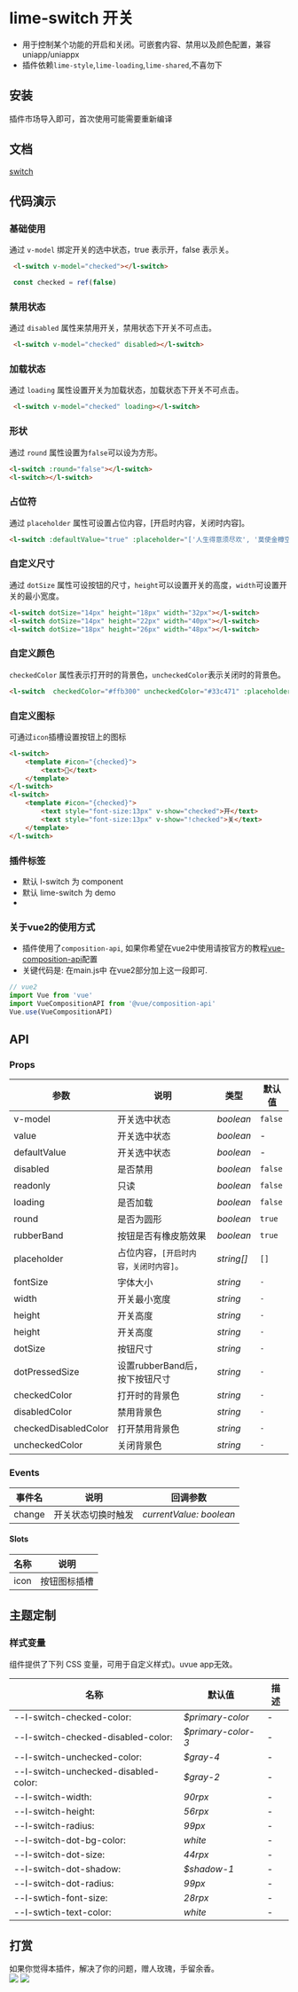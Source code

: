 # lime-switch 开关
- 用于控制某个功能的开启和关闭。可嵌套内容、禁用以及颜色配置，兼容uniapp/uniappx
- 插件依赖`lime-style`,`lime-loading`,`lime-shared`,不喜勿下

## 安装
插件市场导入即可，首次使用可能需要重新编译

## 文档
[switch](https://limex.qcoon.cn/components/switch.html)

## 代码演示
### 基础使用
通过 `v-model` 绑定开关的选中状态，true 表示开，false 表示关。

```html
 <l-switch v-model="checked"></l-switch>
```
```js
 const checked = ref(false)
```
 
 
### 禁用状态
通过 `disabled` 属性来禁用开关，禁用状态下开关不可点击。

```html
 <l-switch v-model="checked" disabled></l-switch>
```
 
### 加载状态
通过 `loading` 属性设置开关为加载状态，加载状态下开关不可点击。

```html
 <l-switch v-model="checked" loading></l-switch>
```
 
### 形状
通过 `round` 属性设置为`false`可以设为方形。

```html
<l-switch :round="false"></l-switch>
<l-switch></l-switch>
```
 
 
### 占位符
通过 `placeholder` 属性可设置占位内容，[开启时内容，关闭时内容]。

```html
<l-switch :defaultValue="true" :placeholder="['人生得意须尽欢', '莫使金樽空对月']"></l-switch>
```
 
 ### 自定义尺寸
通过 `dotSize` 属性可设按钮的尺寸，`height`可以设置开关的高度，`width`可设置开关的最小宽度。

```html
<l-switch dotSize="14px" height="18px" width="32px"></l-switch>
<l-switch dotSize="14px" height="22px" width="40px"></l-switch>
<l-switch dotSize="18px" height="26px" width="48px"></l-switch>
```

 
### 自定义颜色
`checkedColor` 属性表示打开时的背景色，`uncheckedColor`表示关闭时的背景色。

```html
<l-switch  checkedColor="#ffb300" uncheckedColor="#33c471" :placeholder="['长风破浪会有时', '直挂云帆济沧海']"></l-switch>
```

### 自定义图标
可通过`icon`插槽设置按钮上的图标

```html
<l-switch>
	<template #icon="{checked}">
		<text>🤔</text>
	</template>
</l-switch>
<l-switch>
	<template #icon="{checked}">
		<text style="font-size:13px" v-show="checked">开</text>
		<text style="font-size:13px" v-show="!checked">关</text>
	</template>
</l-switch>
```


### 插件标签
- 默认 l-switch 为 component
- 默认 lime-switch 为 demo
- 
### 关于vue2的使用方式
- 插件使用了`composition-api`, 如果你希望在vue2中使用请按官方的教程[vue-composition-api](https://uniapp.dcloud.net.cn/tutorial/vue-composition-api.html)配置
- 关键代码是: 在main.js中 在vue2部分加上这一段即可.

```js
// vue2
import Vue from 'vue'
import VueCompositionAPI from '@vue/composition-api'
Vue.use(VueCompositionAPI)
```


## API

### Props

| 参数 | 说明 | 类型 | 默认值 |
| --- | --- | --- | --- |
| v-model | 开关选中状态 | _boolean_ | `false` |
| value | 开关选中状态 | _boolean_ | - |
| defaultValue | 开关选中状态 | _boolean_ | - |
| disabled | 是否禁用 | _boolean_ | `false` |
| readonly | 只读 | _boolean_ | `false` |
| loading | 是否加载 | _boolean_ | `false` |
| round | 是否为圆形 | _boolean_ | `true` |
| rubberBand | 按钮是否有橡皮筋效果 | _boolean_ | `true` |
| placeholder | 占位内容，`[开启时内容，关闭时内容]`。 | _string[]_ | `[]` |
| fontSize | 字体大小 | _string_ | `-` |
| width | 开关最小宽度 | _string_ | `-` |
| height | 开关高度 | _string_ | `-` |
| height | 开关高度 | _string_ | `-` |
| dotSize | 按钮尺寸 | _string_ | `-` |
| dotPressedSize | 设置rubberBand后，按下按钮尺寸 | _string_ | `-` |
| checkedColor | 打开时的背景色 | _string_ | `-` |
| disabledColor | 禁用背景色 | _string_ | `-` |
| checkedDisabledColor | 打开禁用背景色 | _string_ | `-` |
| uncheckedColor | 关闭背景色 | _string_ | `-` |



### Events

| 事件名 | 说明                     | 回调参数               |
| ------ | ------------------------ | ---------------------- |
| change | 开关状态切换时触发 | _currentValue: boolean_ |

#### Slots

| 名称 | 说明                                                       |
| ---- | ---------------------------------------------------------- |
| icon   | 按钮图标插槽 |


## 主题定制

### 样式变量

组件提供了下列 CSS 变量，可用于自定义样式)。uvue app无效。

| 名称 | 默认值 | 描述 |
| --- | --- | --- |
| --l-switch-checked-color: | _$primary-color_ | - |
| --l-switch-checked-disabled-color: | _$primary-color-3_ | - |
| --l-switch-unchecked-color: | _$gray-4_ | - |
| --l-switch-unchecked-disabled-color: | _$gray-2_ | - |
| --l-switch-width: | _90rpx_ | - |
| --l-switch-height: | _56rpx_ | - |
| --l-switch-radius: | _99px_ | - |
| --l-switch-dot-bg-color: | _white_ | - |
| --l-switch-dot-size: | _44rpx_ | - |
| --l-switch-dot-shadow: | _$shadow-1_ | - |
| --l-switch-dot-radius: | _99px_ | - |
| --l-swtich-font-size: | _28rpx_ | - |
| --l-swtich-text-color: | _white_ | - |


## 打赏

如果你觉得本插件，解决了你的问题，赠人玫瑰，手留余香。  
![](https://testingcf.jsdelivr.net/gh/liangei/image@1.9/alipay.png)
![](https://testingcf.jsdelivr.net/gh/liangei/image@1.9/wpay.png)